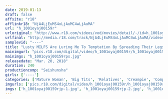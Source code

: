 ```yaml
---
date: 2019-01-13
draft: false
affsite: "r18"
afflinkr18: "NjA4LjEuMS4xLjAuMC4wLjAuMA"
url: "h_1001oyaj00159r"
urloriginal: "http://www.r18.com/videos/vod/movies/detail/-/id=h_1001oyaj00159r"
urlfinal: "http://media.r18.com/track/NjA4LjEuMS4xLjAuMC4wLjAuMA/videos/vod/movies/detail/-/id=h_1001oyaj00159r"
samplevid: "----"
title: "Lusty MILFS Are Luring Me To Temptation By Spreading Their Legs Wide"
mainimgurl: "pics.r18.com/digital/video/h_1001oyaj00159r/h_1001oyaj00159rps.jpg"
mainimgs: "h_1001oyaj00159rps.jpg"
releasedate: "Mar. 20, 2018"
duration: 240
productioncomp: "Seishunsha"
girls: ['----']
categories: ['Mature Woman', 'Big Tits', 'Relatives', 'Creampie', 'Compilation', 'Over 4 Hours']
imgurls: ['pics.r18.com/digital/video/h_1001oyaj00159r/h_1001oyaj00159rjp-1.jpg', 'pics.r18.com/digital/video/h_1001oyaj00159r/h_1001oyaj00159rjp-2.jpg', 'pics.r18.com/digital/video/h_1001oyaj00159r/h_1001oyaj00159rjp-3.jpg', 'pics.r18.com/digital/video/h_1001oyaj00159r/h_1001oyaj00159rjp-4.jpg', 'pics.r18.com/digital/video/h_1001oyaj00159r/h_1001oyaj00159rjp-5.jpg', 'pics.r18.com/digital/video/h_1001oyaj00159r/h_1001oyaj00159rjp-6.jpg', 'pics.r18.com/digital/video/h_1001oyaj00159r/h_1001oyaj00159rjp-7.jpg', 'pics.r18.com/digital/video/h_1001oyaj00159r/h_1001oyaj00159rjp-8.jpg', 'pics.r18.com/digital/video/h_1001oyaj00159r/h_1001oyaj00159rjp-9.jpg', 'pics.r18.com/digital/video/h_1001oyaj00159r/h_1001oyaj00159rjp-10.jpg', 'pics.r18.com/digital/video/h_1001oyaj00159r/h_1001oyaj00159rjp-11.jpg', 'pics.r18.com/digital/video/h_1001oyaj00159r/h_1001oyaj00159rjp-12.jpg', 'pics.r18.com/digital/video/h_1001oyaj00159r/h_1001oyaj00159rjp-13.jpg', 'pics.r18.com/digital/video/h_1001oyaj00159r/h_1001oyaj00159rjp-14.jpg', 'pics.r18.com/digital/video/h_1001oyaj00159r/h_1001oyaj00159rjp-15.jpg', 'pics.r18.com/digital/video/h_1001oyaj00159r/h_1001oyaj00159rjp-16.jpg', 'pics.r18.com/digital/video/h_1001oyaj00159r/h_1001oyaj00159rjp-17.jpg', 'pics.r18.com/digital/video/h_1001oyaj00159r/h_1001oyaj00159rjp-18.jpg', 'pics.r18.com/digital/video/h_1001oyaj00159r/h_1001oyaj00159rjp-19.jpg', 'pics.r18.com/digital/video/h_1001oyaj00159r/h_1001oyaj00159rjp-20.jpg']
imgs: ['h_1001oyaj00159rjp-1.jpg', 'h_1001oyaj00159rjp-2.jpg', 'h_1001oyaj00159rjp-3.jpg', 'h_1001oyaj00159rjp-4.jpg', 'h_1001oyaj00159rjp-5.jpg', 'h_1001oyaj00159rjp-6.jpg', 'h_1001oyaj00159rjp-7.jpg', 'h_1001oyaj00159rjp-8.jpg', 'h_1001oyaj00159rjp-9.jpg', 'h_1001oyaj00159rjp-10.jpg', 'h_1001oyaj00159rjp-11.jpg', 'h_1001oyaj00159rjp-12.jpg', 'h_1001oyaj00159rjp-13.jpg', 'h_1001oyaj00159rjp-14.jpg', 'h_1001oyaj00159rjp-15.jpg', 'h_1001oyaj00159rjp-16.jpg', 'h_1001oyaj00159rjp-17.jpg', 'h_1001oyaj00159rjp-18.jpg', 'h_1001oyaj00159rjp-19.jpg', 'h_1001oyaj00159rjp-20.jpg']
---
```

